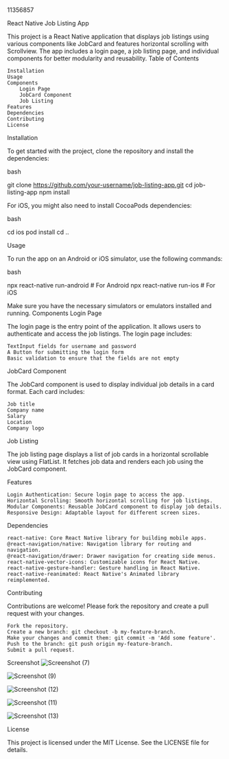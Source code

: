 11356857

React Native Job Listing App

This project is a React Native application that displays job listings using various components like JobCard and features horizontal scrolling with Scrollview. The app includes a login page, a job listing page, and individual components for better modularity and reusability.
Table of Contents

    Installation
    Usage
    Components
        Login Page
        JobCard Component
        Job Listing
    Features
    Dependencies
    Contributing
    License

Installation

To get started with the project, clone the repository and install the dependencies:

bash

git clone https://github.com/your-username/job-listing-app.git
cd job-listing-app
npm install

For iOS, you might also need to install CocoaPods dependencies:

bash

cd ios
pod install
cd ..

Usage

To run the app on an Android or iOS simulator, use the following commands:

bash

npx react-native run-android   # For Android
npx react-native run-ios       # For iOS

Make sure you have the necessary simulators or emulators installed and running.
Components
Login Page

The login page is the entry point of the application. It allows users to authenticate and access the job listings. The login page includes:

    TextInput fields for username and password
    A Button for submitting the login form
    Basic validation to ensure that the fields are not empty

JobCard Component

The JobCard component is used to display individual job details in a card format. Each card includes:

    Job title
    Company name
    Salary
    Location
    Company logo


Job Listing

The job listing page displays a list of job cards in a horizontal scrollable view using FlatList. It fetches job data and renders each job using the JobCard component.



Features

    Login Authentication: Secure login page to access the app.
    Horizontal Scrolling: Smooth horizontal scrolling for job listings.
    Modular Components: Reusable JobCard component to display job details.
    Responsive Design: Adaptable layout for different screen sizes.

Dependencies

    react-native: Core React Native library for building mobile apps.
    @react-navigation/native: Navigation library for routing and navigation.
    @react-navigation/drawer: Drawer navigation for creating side menus.
    react-native-vector-icons: Customizable icons for React Native.
    react-native-gesture-handler: Gesture handling in React Native.
    react-native-reanimated: React Native's Animated library reimplemented.

Contributing

Contributions are welcome! Please fork the repository and create a pull request with your changes.

    Fork the repository.
    Create a new branch: git checkout -b my-feature-branch.
    Make your changes and commit them: git commit -m 'Add some feature'.
    Push to the branch: git push origin my-feature-branch.
    Submit a pull request.

Screenshot
![Screenshot (7)](https://github.com/schooltech1/rn-assignment4-11356857/assets/170237696/1b214f95-b5fb-4728-b7b6-a4bde88653e8)

![Screenshot (9)](https://github.com/schooltech1/rn-assignment4-11356857/assets/170237696/a23135ab-cc16-41c5-b799-23becd541fec)

![Screenshot (12)](https://github.com/schooltech1/rn-assignment4-11356857/assets/170237696/f0425495-1d07-4feb-98fa-bedbe7be380a)

![Screenshot (11)](https://github.com/schooltech1/rn-assignment4-11356857/assets/170237696/4eb736b9-8955-4542-8b97-243ad2ac82f6)

![Screenshot (13)](https://github.com/schooltech1/rn-assignment4-11356857/assets/170237696/9c901937-c693-4dfd-b695-cdbeadc9fe6e)


License

This project is licensed under the MIT License. See the LICENSE file for details.
